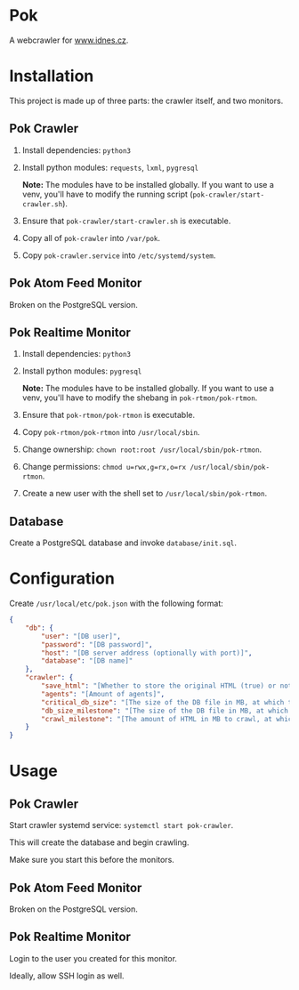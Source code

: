 # Pok

A webcrawler for www.idnes.cz.

# Installation

This project is made up of three parts: the crawler itself, and two monitors.

## Pok Crawler

1.	Install dependencies: `python3`

2.	Install python modules: `requests`, `lxml`, `pygresql`

	**Note:** The modules have to be installed globally. If you want to use a venv, you'll have to modify the running script (`pok-crawler/start-crawler.sh`).

3.	Ensure that `pok-crawler/start-crawler.sh` is executable.

4.	Copy all of `pok-crawler` into `/var/pok`.

5.	Copy `pok-crawler.service` into `/etc/systemd/system`.

## Pok Atom Feed Monitor

Broken on the PostgreSQL version.

## Pok Realtime Monitor

1.	Install dependencies: `python3`

2.	Install python modules: `pygresql`

	**Note:** The modules have to be installed globally. If you want to use a venv, you'll have to modify the shebang in `pok-rtmon/pok-rtmon`.

3.	Ensure that `pok-rtmon/pok-rtmon` is executable.

4.	Copy `pok-rtmon/pok-rtmon` into `/usr/local/sbin`.

5.	Change ownership: `chown root:root /usr/local/sbin/pok-rtmon`.

6.	Change permissions: `chmod u=rwx,g=rx,o=rx /usr/local/sbin/pok-rtmon`.

7.	Create a new user with the shell set to `/usr/local/sbin/pok-rtmon`.

## Database

Create a PostgreSQL database and invoke `database/init.sql`.

# Configuration

Create `/usr/local/etc/pok.json` with the following format:

```json
{
	"db": {
		"user": "[DB user]",
		"password": "[DB password]",
		"host": "[DB server address (optionally with port)]",
		"database": "[DB name]"
	},
	"crawler": {
		"save_html": "[Whether to store the original HTML (true) or not (false)]",
		"agents": "[Amount of agents]",
		"critical_db_size": "[The size of the DB file in MB, at which the crawler will stop]",
		"db_size_milestone": "[The size of the DB file in MB, at which the monitors make an annoucement]",
		"crawl_milestone": "[The amount of HTML in MB to crawl, at which the monitors make an announcement]"
	}
}
```

# Usage

## Pok Crawler

Start crawler systemd service: `systemctl start pok-crawler`.

This will create the database and begin crawling.

Make sure you start this before the monitors.

## Pok Atom Feed Monitor

Broken on the PostgreSQL version.

## Pok Realtime Monitor

Login to the user you created for this monitor.

Ideally, allow SSH login as well.